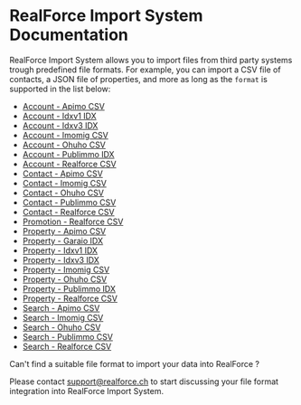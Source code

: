 # RealForce Import System Documentation
RealForce Import System allows you to import files from third party systems trough predefined file formats. For example, you can import a CSV file of contacts, a JSON file of properties, and more as long as the `format` is supported in the list below:

- [Account - Apimo CSV](./formats/account-apimo-csv.md)
- [Account - Idxv1 IDX](./formats/account-idxv1-idx.md)
- [Account - Idxv3 IDX](./formats/account-idxv3-idx.md)
- [Account - Imomig CSV](./formats/account-imomig-csv.md)
- [Account - Ohuho CSV](./formats/account-ohuho-csv.md)
- [Account - Publimmo IDX](./formats/account-publimmo-idx.md)
- [Account - Realforce CSV](./formats/account-realforce-csv.md)
- [Contact - Apimo CSV](./formats/contact-apimo-csv.md)
- [Contact - Imomig CSV](./formats/contact-imomig-csv.md)
- [Contact - Ohuho CSV](./formats/contact-ohuho-csv.md)
- [Contact - Publimmo CSV](./formats/contact-publimmo-csv.md)
- [Contact - Realforce CSV](./formats/contact-realforce-csv.md)
- [Promotion - Realforce CSV](./formats/promotion-realforce-csv.md)
- [Property - Apimo CSV](./formats/property-apimo-csv.md)
- [Property - Garaio IDX](./formats/property-garaio-idx.md)
- [Property - Idxv1 IDX](./formats/property-idxv1-idx.md)
- [Property - Idxv3 IDX](./formats/property-idxv3-idx.md)
- [Property - Imomig CSV](./formats/property-imomig-csv.md)
- [Property - Ohuho CSV](./formats/property-ohuho-csv.md)
- [Property - Publimmo IDX](./formats/property-publimmo-idx.md)
- [Property - Realforce CSV](./formats/property-realforce-csv.md)
- [Search - Apimo CSV](./formats/search-apimo-csv.md)
- [Search - Imomig CSV](./formats/search-imomig-csv.md)
- [Search - Ohuho CSV](./formats/search-ohuho-csv.md)
- [Search - Publimmo CSV](./formats/search-publimmo-csv.md)
- [Search - Realforce CSV](./formats/search-realforce-csv.md)

Can't find a suitable file format to import your data into RealForce ?

Please contact support@realforce.ch to start discussing your file format integration into RealForce Import System.
